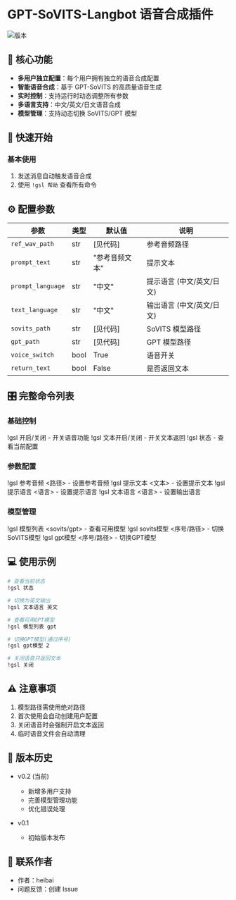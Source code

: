 # GPT-SoVITS-Langbot 语音合成插件

![版本](https://img.shields.io/badge/版本-0.2-blue)

## 📌 核心功能

- **多用户独立配置**：每个用户拥有独立的语音合成配置
- **智能语音合成**：基于 GPT-SoVITS 的高质量语音生成
- **实时控制**：支持运行时动态调整所有参数
- **多语言支持**：中文/英文/日文语音合成
- **模型管理**：支持动态切换 SoVITS/GPT 模型

## 🚀 快速开始


### 基本使用
1. 发送消息自动触发语音合成
2. 使用 `!gsl 帮助` 查看所有命令

## ⚙️ 配置参数

| 参数 | 类型 | 默认值 | 说明 |
|------|------|--------|------|
| `ref_wav_path` | str | [见代码] | 参考音频路径 |
| `prompt_text` | str | "参考音频文本" | 提示文本 |
| `prompt_language` | str | "中文" | 提示语言 (中文/英文/日文) |
| `text_language` | str | "中文" | 输出语言 (中文/英文/日文) |
| `sovits_path` | str | [见代码] | SoVITS 模型路径 |
| `gpt_path` | str | [见代码] | GPT 模型路径 |
| `voice_switch` | bool | True | 语音开关 |
| `return_text` | bool | False | 是否返回文本 |

## 🎛️ 完整命令列表

### 基础控制
!gsl 开启/关闭 - 开关语音功能
!gsl 文本开启/关闭 - 开关文本返回
!gsl 状态 - 查看当前配置
### 参数配置
!gsl 参考音频 <路径> - 设置参考音频
!gsl 提示文本 <文本> - 设置提示文本
!gsl 提示语言 <语言> - 设置提示语言
!gsl 文本语言 <语言> - 设置输出语言
### 模型管理
!gsl 模型列表 <sovits/gpt> - 查看可用模型
!gsl sovits模型 <序号/路径> - 切换SoVITS模型
!gsl gpt模型 <序号/路径> - 切换GPT模型

## 💻 使用示例

```bash
# 查看当前状态
!gsl 状态

# 切换为英文输出
!gsl 文本语言 英文

# 查看可用GPT模型
!gsl 模型列表 gpt

# 切换GPT模型(通过序号)
!gsl gpt模型 2

# 关闭语音只返回文本
!gsl 关闭
```

## ⚠️ 注意事项

1. 模型路径需使用绝对路径
2. 首次使用会自动创建用户配置
3. 关闭语音时会强制开启文本返回
4. 临时语音文件会自动清理

## 📜 版本历史

- v0.2 (当前)
  - 新增多用户支持
  - 完善模型管理功能
  - 优化错误处理

- v0.1
  - 初始版本发布

## 📧 联系作者

- 作者：heibai
- 问题反馈：创建 Issue